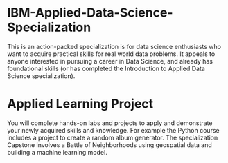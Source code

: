 # IBM-Applied-Data-Science-Specialization

This is an action-packed specialization is for data science enthusiasts who want to acquire practical skills for real world data problems. It appeals to anyone interested in pursuing a career in Data Science, and already has foundational skills (or has completed the Introduction to Applied Data Science specialization). 

# Applied Learning Project
You will complete hands-on labs and projects to apply and demonstrate your newly acquired skills and knowledge. For example the Python course includes a project to create a random album generator. The specialization Capstone involves a Battle of Neighborhoods using geospatial data and building a machine learning model.
